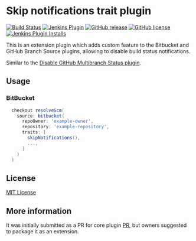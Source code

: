 # Skip notifications trait plugin

[![Build Status](https://ci.jenkins.io/job/Plugins/job/skip-notifications-trait-plugin/job/master/badge/icon)](https://ci.jenkins.io/job/Plugins/job/skip-notifications-trait-plugin/job/master/)
[![Jenkins Plugin](https://img.shields.io/jenkins/plugin/v/skip-notifications-trait.svg)](https://plugins.jenkins.io/skip-notifications-trait)
[![GitHub release](https://img.shields.io/github/release/jenkinsci/skip-notifications-trait-plugin.svg?label=changelog)](https://github.com/jenkinsci/skip-notifications-trait-plugin/releases/latest)
[![GitHub license](https://img.shields.io/github/license/jenkinsci/skip-notifications-trait-plugin)](https://github.com/jenkinsci/skip-notifications-trait-plugin/blob/master/LICENSE.md)
[![Jenkins Plugin Installs](https://img.shields.io/jenkins/plugin/i/skip-notifications-trait.svg?color=blue)](https://plugins.jenkins.io/skip-notifications-trait)

This is an extension plugin which adds custom feature to the Bitbucket and GitHub Branch Source plugins, allowing to disable build status notifications.

Similar to the [Disable GitHub Multibranch Status plugin](https://plugins.jenkins.io/disable-github-multibranch-status/).

## Usage

### BitBucket

```Groovy
  checkout resolveScm(
    source: bitbucket(
      repoOwner: 'example-owner',
      repository: 'example-repository',
      traits: [
        skipNotifications(),
        ...,
      ]
    )
  )
```

## License

 [MIT License](./LICENSE.md)

## More information

It was initially submitted as a PR for core plugin [PR](https://github.com/jenkinsci/bitbucket-branch-source-plugin/pull/132), but owners suggested to package it as an extension.
